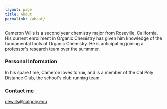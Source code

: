 ```yaml
---
layout: page
title: About
permalink: /about/
---
```


Cameron Wills is a second year chemistry major from Roseville, California. His current enrollment in Organic Chemistry has given him knowledge of the fundamental tools of Organic Chemistry. He is anticipating joining a professor's research team over the summmer.

### Personal Information

In his spare time, Cameron loves to run, and is a member of the Cal Poly Distance Club, the school's club running team. 

### Contact me

[cewills@calpoly.edu](mailto:cewills@calpoly.edu)
